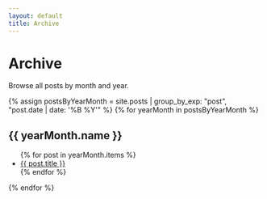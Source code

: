 ```yaml
---
layout: default
title: Archive
---
```


# Archive

Browse all posts by month and year.

{% assign postsByYearMonth = site.posts | group_by_exp: "post", "post.date | date: '%B %Y'" %}
{% for yearMonth in postsByYearMonth %}
  <h2>{{ yearMonth.name }}</h2>
  <ul>
    {% for post in yearMonth.items %}
      <li><a href="{{ baseurl }}/{{ post.url }}">{{ post.title }}</a></li>
    {% endfor %}
  </ul>
{% endfor %}
